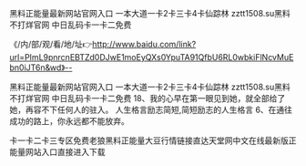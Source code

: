 黑料正能量最新网站官网入口
一本大道一卡2卡三卡4卡仙踪林
zztt1508.su黑料不打烊官网
中日乱码卡一卡二免费


《/内/部/观/看/地/址👉http://www.baidu.com/link?url=PImL9pnrcnEBTZd0DJwE1moEyQXs0YpuTA91QfbU6RL0wbkiFlNcvMuEbn0iJT6n&wd》--

黑料正能量最新网站官网入口
一本大道一卡2卡三卡4卡仙踪林
zztt1508.su黑料不打烊官网
中日乱码卡一卡二免费
	18、我的心早在第一眼见到她，就全部给了她，再容不下任何人的驻入。
	人生格言励志简短,简短励志的人生格言	6、在通往成功的路上，你永远都不能放弃。





卡一卡二卡三专区免费老狼黑料正能量大豆行情链接直达天堂网中文在线最新版正能量网站入口直接进入下载
